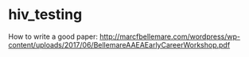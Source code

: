 # hiv_testing
How to write a good paper: http://marcfbellemare.com/wordpress/wp-content/uploads/2017/06/BellemareAAEAEarlyCareerWorkshop.pdf

